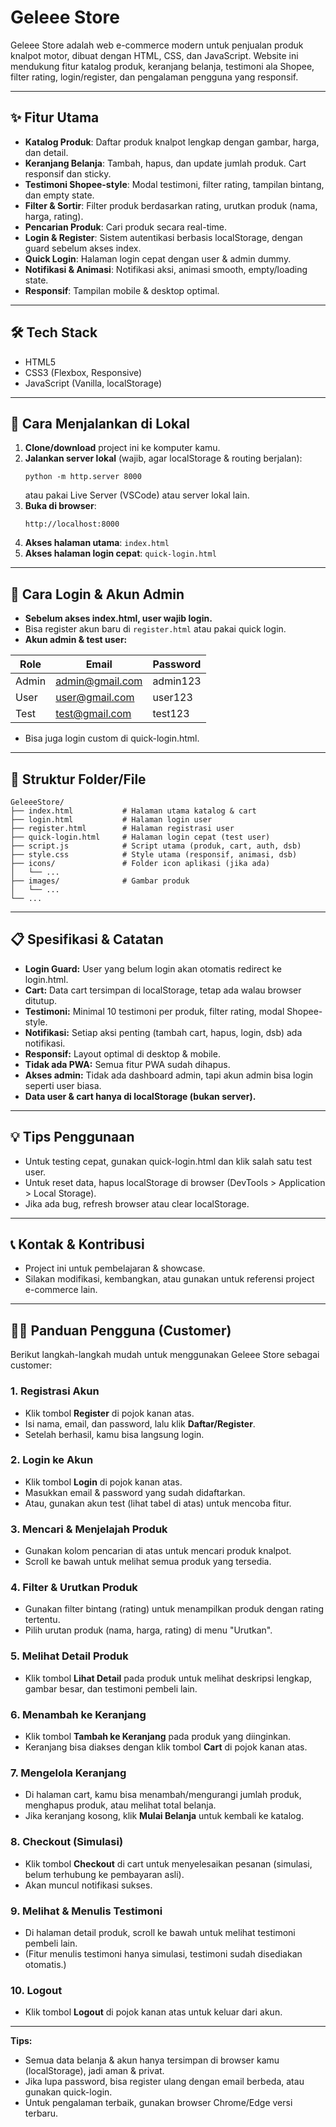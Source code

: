 # Geleee Store

Geleee Store adalah web e-commerce modern untuk penjualan produk knalpot motor, dibuat dengan HTML, CSS, dan JavaScript. Website ini mendukung fitur katalog produk, keranjang belanja, testimoni ala Shopee, filter rating, login/register, dan pengalaman pengguna yang responsif.

---

## ✨ Fitur Utama
- **Katalog Produk**: Daftar produk knalpot lengkap dengan gambar, harga, dan detail.
- **Keranjang Belanja**: Tambah, hapus, dan update jumlah produk. Cart responsif dan sticky.
- **Testimoni Shopee-style**: Modal testimoni, filter rating, tampilan bintang, dan empty state.
- **Filter & Sortir**: Filter produk berdasarkan rating, urutkan produk (nama, harga, rating).
- **Pencarian Produk**: Cari produk secara real-time.
- **Login & Register**: Sistem autentikasi berbasis localStorage, dengan guard sebelum akses index.
- **Quick Login**: Halaman login cepat dengan user & admin dummy.
- **Notifikasi & Animasi**: Notifikasi aksi, animasi smooth, empty/loading state.
- **Responsif**: Tampilan mobile & desktop optimal.

---

## 🛠️ Tech Stack
- HTML5
- CSS3 (Flexbox, Responsive)
- JavaScript (Vanilla, localStorage)

---

## 🚀 Cara Menjalankan di Lokal
1. **Clone/download** project ini ke komputer kamu.
2. **Jalankan server lokal** (wajib, agar localStorage & routing berjalan):
   ```
   python -m http.server 8000
   ```
   atau pakai Live Server (VSCode) atau server lokal lain.
3. **Buka di browser**:
   ```
   http://localhost:8000
   ```
4. **Akses halaman utama**: `index.html`
5. **Akses halaman login cepat**: `quick-login.html`

---

## 👤 Cara Login & Akun Admin
- **Sebelum akses index.html, user wajib login.**
- Bisa register akun baru di `register.html` atau pakai quick login.
- **Akun admin & test user:**

| Role   | Email              | Password   |
|--------|--------------------|------------|
| Admin  | admin@gmail.com    | admin123   |
| User   | user@gmail.com     | user123    |
| Test   | test@gmail.com     | test123    |

- Bisa juga login custom di quick-login.html.

---

## 📁 Struktur Folder/File
```
GeleeeStore/
├── index.html           # Halaman utama katalog & cart
├── login.html           # Halaman login user
├── register.html        # Halaman registrasi user
├── quick-login.html     # Halaman login cepat (test user)
├── script.js            # Script utama (produk, cart, auth, dsb)
├── style.css            # Style utama (responsif, animasi, dsb)
├── icons/               # Folder icon aplikasi (jika ada)
│   └── ...
├── images/              # Gambar produk
│   └── ...
└── ...
```

---

## 📋 Spesifikasi & Catatan
- **Login Guard:** User yang belum login akan otomatis redirect ke login.html.
- **Cart:** Data cart tersimpan di localStorage, tetap ada walau browser ditutup.
- **Testimoni:** Minimal 10 testimoni per produk, filter rating, modal Shopee-style.
- **Notifikasi:** Setiap aksi penting (tambah cart, hapus, login, dsb) ada notifikasi.
- **Responsif:** Layout optimal di desktop & mobile.
- **Tidak ada PWA:** Semua fitur PWA sudah dihapus.
- **Akses admin:** Tidak ada dashboard admin, tapi akun admin bisa login seperti user biasa.
- **Data user & cart hanya di localStorage (bukan server).**

---

## 💡 Tips Penggunaan
- Untuk testing cepat, gunakan quick-login.html dan klik salah satu test user.
- Untuk reset data, hapus localStorage di browser (DevTools > Application > Local Storage).
- Jika ada bug, refresh browser atau clear localStorage.

---

## 📞 Kontak & Kontribusi
- Project ini untuk pembelajaran & showcase.
- Silakan modifikasi, kembangkan, atau gunakan untuk referensi project e-commerce lain.

---

## 🧑‍💻 Panduan Pengguna (Customer)

Berikut langkah-langkah mudah untuk menggunakan Geleee Store sebagai customer:

### 1. **Registrasi Akun**
- Klik tombol **Register** di pojok kanan atas.
- Isi nama, email, dan password, lalu klik **Daftar/Register**.
- Setelah berhasil, kamu bisa langsung login.

### 2. **Login ke Akun**
- Klik tombol **Login** di pojok kanan atas.
- Masukkan email & password yang sudah didaftarkan.
- Atau, gunakan akun test (lihat tabel di atas) untuk mencoba fitur.

### 3. **Mencari & Menjelajah Produk**
- Gunakan kolom pencarian di atas untuk mencari produk knalpot.
- Scroll ke bawah untuk melihat semua produk yang tersedia.

### 4. **Filter & Urutkan Produk**
- Gunakan filter bintang (rating) untuk menampilkan produk dengan rating tertentu.
- Pilih urutan produk (nama, harga, rating) di menu "Urutkan".

### 5. **Melihat Detail Produk**
- Klik tombol **Lihat Detail** pada produk untuk melihat deskripsi lengkap, gambar besar, dan testimoni pembeli lain.

### 6. **Menambah ke Keranjang**
- Klik tombol **Tambah ke Keranjang** pada produk yang diinginkan.
- Keranjang bisa diakses dengan klik tombol **Cart** di pojok kanan atas.

### 7. **Mengelola Keranjang**
- Di halaman cart, kamu bisa menambah/mengurangi jumlah produk, menghapus produk, atau melihat total belanja.
- Jika keranjang kosong, klik **Mulai Belanja** untuk kembali ke katalog.

### 8. **Checkout (Simulasi)**
- Klik tombol **Checkout** di cart untuk menyelesaikan pesanan (simulasi, belum terhubung ke pembayaran asli).
- Akan muncul notifikasi sukses.

### 9. **Melihat & Menulis Testimoni**
- Di halaman detail produk, scroll ke bawah untuk melihat testimoni pembeli lain.
- (Fitur menulis testimoni hanya simulasi, testimoni sudah disediakan otomatis.)

### 10. **Logout**
- Klik tombol **Logout** di pojok kanan atas untuk keluar dari akun.

---

**Tips:**
- Semua data belanja & akun hanya tersimpan di browser kamu (localStorage), jadi aman & privat.
- Jika lupa password, bisa register ulang dengan email berbeda, atau gunakan quick-login.
- Untuk pengalaman terbaik, gunakan browser Chrome/Edge versi terbaru. 